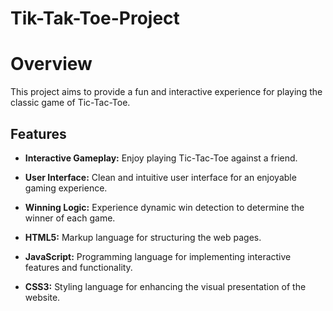 # Tik-Tak-Toe-Project

# Overview

This project aims to provide a fun and interactive experience for playing the classic game of Tic-Tac-Toe.

## Features

- **Interactive Gameplay:** Enjoy playing Tic-Tac-Toe against a friend.

- **User Interface:** Clean and intuitive user interface for an enjoyable gaming experience.

- **Winning Logic:** Experience dynamic win detection to determine the winner of each game.

- **HTML5:** Markup language for structuring the web pages.

- **JavaScript:** Programming language for implementing interactive features and functionality.

- **CSS3:** Styling language for enhancing the visual presentation of the website.
